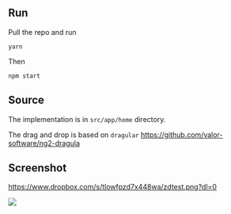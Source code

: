 ## Run

Pull the repo and run
```
yarn
```
Then
```
npm start
```

## Source
The implementation is in `src/app/home` directory.

The drag and drop is based on `dragular` https://github.com/valor-software/ng2-dragula

## Screenshot
https://www.dropbox.com/s/tlowfpzd7x448wa/zdtest.png?dl=0

![](https://www.dropbox.com/s/tlowfpzd7x448wa/zdtest.png?raw=1)
